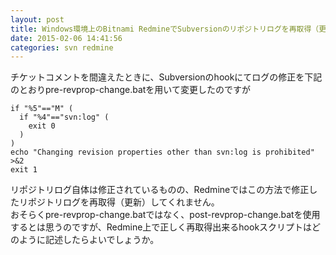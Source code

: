 ```yaml
---
layout: post
title: Windows環境上のBitnami RedmineでSubversionのリポジトリログを再取得（更新）するには
date: 2015-02-06 14:41:56
categories: svn redmine
---
```

<!-- {% raw %} -->
<p>チケットコメントを間違えたときに、Subversionのhookにてログの修正を下記のとおりpre-revprop-change.batを用いて変更したのですが </p>

<pre><code>if "%5"=="M" (
  if "%4"=="svn:log" (
    exit 0
  )
)
echo "Changing revision properties other than svn:log is prohibited" >&2
exit 1</code></pre>

<p>リポジトリログ自体は修正されているものの、Redmineではこの方法で修正したリポジトリログを再取得（更新）してくれません。 <br>
おそらくpre-revprop-change.batではなく、post-revprop-change.batを使用するとは思うのですが、Redmine上で正しく再取得出来るhookスクリプトはどのように記述したらよいでしょうか。</p>
<!-- {% endraw %} -->
